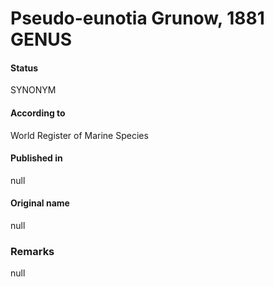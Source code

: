 Pseudo-eunotia Grunow, 1881 GENUS
=======

#### Status
SYNONYM

#### According to
World Register of Marine Species

#### Published in
null

#### Original name
null

### Remarks
null